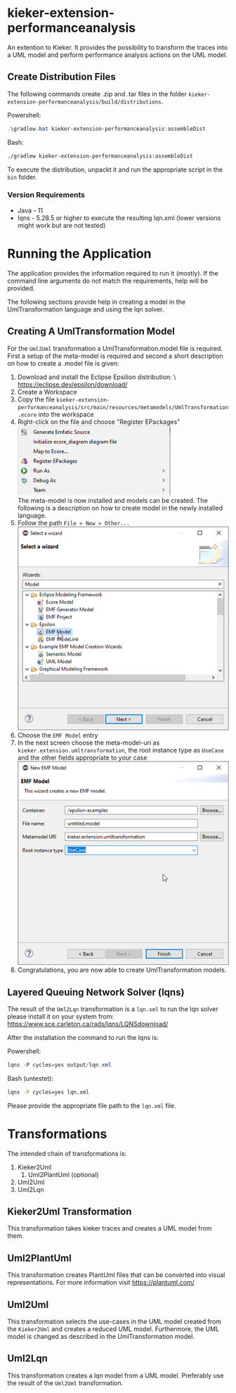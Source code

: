 # kieker-extension-performanceanalysis
An extention to Kieker. It provides the possibility to transform the traces into a UML model and perform performance analysis actions on the UML model.

## Create Distribution Files

The following commands create .zip and .tar files in the folder `kieker-extension-performanceanalysis/build/distributions`.

Powershell:
```powershell
.\gradlew.bat kieker-extension-performanceanalysis:assembleDist 
```

Bash:
```bash
./gradlew kieker-extension-performanceanalysis:assembleDist 
```
To execute the distribution, unpackt it and run the appropriate script in the `bin` folder.

### Version Requirements 

* Java - 11
* lqns - 5.28.5 or higher to execute the resulting lqn.xml (lower versions might work but are not tested)



# Running the Application

The application provides the information required to run it (mostly).
If the command line arguments do not match the requirements, help will be provided.

The following sections provide help in creating a model in the UmlTransformation language and using the lqn solver.

## Creating A UmlTransformation Model

For the ``Uml2Uml`` transformation a UmlTransformation.model file is required.
First a setup of the meta-model is required and second a short description on how to create a .model file is given:

1. Download and install the Eclipse Epsilion distribution: \ 
https://eclipse.dev/epsilon/download/
2. Create a Workspace
3. Copy the file `kieker-extension-performanceanalysis/src/main/resources/metamodels/UmlTransformation.ecore` into the workspace
4. Right-click on the file and choose "Register EPackages" \
![RegisterEPackage.png](documentation/RegisterEPackage.png) \
The meta-model is now installed and models can be created. The following is a description on how to create model in the newly installed language.
5. Follow the path `File > New > Other...` \
![EMFModel.png](documentation/EMFModel.png)
6. Choose the ``EMF Model`` entry
7. In the next screen choose the meta-model-uri as ``kieker.extension.umltransformation``, the root instance type as `UseCase` and the other fields appropriate to your case \
![SetModelProperties.png](documentation/SetModelProperties.png)
8. Congratulations, you are now able to create UmlTransformation models.



## Layered Queuing Network Solver (lqns)

The result of the ``Uml2Lqn`` transformation is a ``lqn.xml`` to run the lqn solver please install it on your system from: https://www.sce.carleton.ca/rads/lqns/LQNSdownload/

After the installation the command to run the lqns is:

Powershell:
````powershell
lqns -P cycles=yes output/lqn.xml
````

Bash (untestet):
````bash
lqns -P cycles=yes lqn.xml
````

Please provide the appropriate file path to the `lqn.xml` file.

# Transformations

The intended chain of transformations is:
1. Kieker2Uml
    1. Uml2PlantUml (optional)
2. Uml2Uml
3. Uml2Lqn

## Kieker2Uml Transformation

This transformation takes kieker traces and creates a UML model from them.

## Uml2PlantUml

This transformation creates PlantUml files that can be converted into visual representations.
For more information visit https://plantuml.com/

## Uml2Uml

This transformation selects the use-cases in the UML model created from the ``Kieker2Uml`` and creates a reduced UML model.
Furthermore, the UML model is changed as described in the UmlTransformation model.

## Uml2Lqn

This transformation creates a lqn model from a UML model.
Preferably use the result of the `Uml2Uml` transformation.

